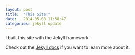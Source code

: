 ```yaml
---
layout: post
title:  "This Site!"
date:   2014-05-08 11:58:47
categories: jekyll update
---
```


I built this site with the Jekyll framework.

Check out the [Jekyll docs][jekyll] if you want to learn  more about it.

[jekyll-gh]: https://github.com/mojombo/jekyll
[jekyll]:    http://jekyllrb.com

